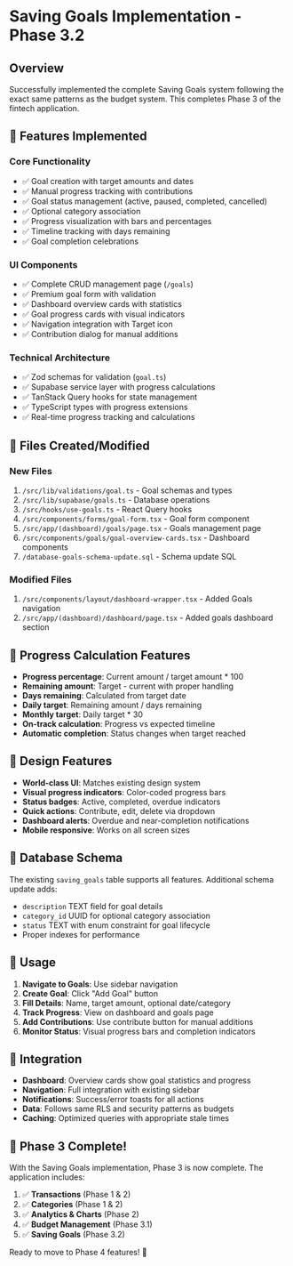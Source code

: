# Saving Goals Implementation - Phase 3.2

## Overview

Successfully implemented the complete Saving Goals system following the exact same patterns as the budget system. This completes Phase 3 of the fintech application.

## 🚀 Features Implemented

### Core Functionality

- ✅ Goal creation with target amounts and dates
- ✅ Manual progress tracking with contributions
- ✅ Goal status management (active, paused, completed, cancelled)
- ✅ Optional category association
- ✅ Progress visualization with bars and percentages
- ✅ Timeline tracking with days remaining
- ✅ Goal completion celebrations

### UI Components

- ✅ Complete CRUD management page (`/goals`)
- ✅ Premium goal form with validation
- ✅ Dashboard overview cards with statistics
- ✅ Goal progress cards with visual indicators
- ✅ Navigation integration with Target icon
- ✅ Contribution dialog for manual additions

### Technical Architecture

- ✅ Zod schemas for validation (`goal.ts`)
- ✅ Supabase service layer with progress calculations
- ✅ TanStack Query hooks for state management
- ✅ TypeScript types with progress extensions
- ✅ Real-time progress tracking and calculations

## 📁 Files Created/Modified

### New Files

1. `/src/lib/validations/goal.ts` - Goal schemas and types
2. `/src/lib/supabase/goals.ts` - Database operations
3. `/src/hooks/use-goals.ts` - React Query hooks
4. `/src/components/forms/goal-form.tsx` - Goal form component
5. `/src/app/(dashboard)/goals/page.tsx` - Goals management page
6. `/src/components/goals/goal-overview-cards.tsx` - Dashboard components
7. `/database-goals-schema-update.sql` - Schema update SQL

### Modified Files

1. `/src/components/layout/dashboard-wrapper.tsx` - Added Goals navigation
2. `/src/app/(dashboard)/dashboard/page.tsx` - Added goals dashboard section

## 🎯 Progress Calculation Features

- **Progress percentage**: Current amount / target amount \* 100
- **Remaining amount**: Target - current with proper handling
- **Days remaining**: Calculated from target date
- **Daily target**: Remaining amount / days remaining
- **Monthly target**: Daily target \* 30
- **On-track calculation**: Progress vs expected timeline
- **Automatic completion**: Status changes when target reached

## 🎨 Design Features

- **World-class UI**: Matches existing design system
- **Visual progress indicators**: Color-coded progress bars
- **Status badges**: Active, completed, overdue indicators
- **Quick actions**: Contribute, edit, delete via dropdown
- **Dashboard alerts**: Overdue and near-completion notifications
- **Mobile responsive**: Works on all screen sizes

## 💾 Database Schema

The existing `saving_goals` table supports all features. Additional schema update adds:

- `description` TEXT field for goal details
- `category_id` UUID for optional category association
- `status` TEXT with enum constraint for goal lifecycle
- Proper indexes for performance

## 🚀 Usage

1. **Navigate to Goals**: Use sidebar navigation
2. **Create Goal**: Click "Add Goal" button
3. **Fill Details**: Name, target amount, optional date/category
4. **Track Progress**: View on dashboard and goals page
5. **Add Contributions**: Use contribute button for manual additions
6. **Monitor Status**: Visual progress bars and completion indicators

## 🔄 Integration

- **Dashboard**: Overview cards show goal statistics and progress
- **Navigation**: Full integration with existing sidebar
- **Notifications**: Success/error toasts for all actions
- **Data**: Follows same RLS and security patterns as budgets
- **Caching**: Optimized queries with appropriate stale times

## 🎉 Phase 3 Complete!

With the Saving Goals implementation, Phase 3 is now complete. The application includes:

1. ✅ **Transactions** (Phase 1 & 2)
2. ✅ **Categories** (Phase 1 & 2)
3. ✅ **Analytics & Charts** (Phase 2)
4. ✅ **Budget Management** (Phase 3.1)
5. ✅ **Saving Goals** (Phase 3.2)

Ready to move to Phase 4 features! 🚀
